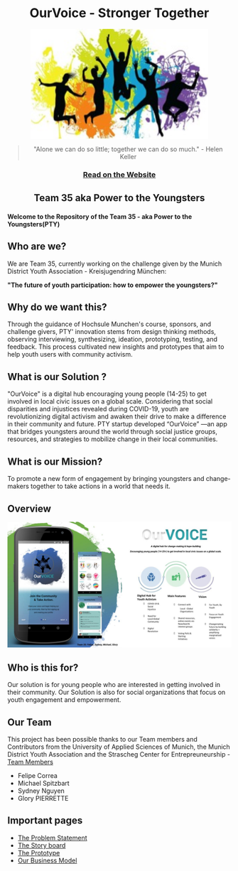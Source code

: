 
<h1 align="center">OurVoice - Stronger Together </h1>


<div align="center">
  <img align="middle" src="https://github.com/gxc-international-innovation-challenge/Team-35/blob/main/Documents/Youth%20Engement.jpg" width="400"/>

> "Alone we can do so little; together we can do so much." - Helen Keller

  
  <h3>
    <a href="https://gxc-international-innovation-challenge.github.io/Team-35/">Read on the Website</a>
  </h3>
</div>


<h2> </h2>
<h2 align="center">
  
  Team 35 aka Power to the Youngsters
</h2>


#### Welcome to the Repository of the Team 35 - aka Power to the Youngsters(PTY)


## Who are we?

We are Team 35, currently  working on the challenge given by the Munich District Youth Association - Kreisjugendring München: 

**"The future of youth participation: how to empower the youngsters?"**

## Why do we want this?

Through the guidance of Hochsule Munchen's course, sponsors, and challenge givers, PTY' innovation stems from design thinking methods, observing interviewing, synthesizing, ideation, prototyping, testing, and feedback. This process cultivated new insights and prototypes that aim to help youth users with community activism.

## What is our Solution ? 

"OurVoice" is a digital hub encouraging young people (14-25) to get involved in local civic issues on a global scale. Considering that social disparities and injustices revealed during COVID-19, youth are revolutionizing digital activism and awaken their drive to make a difference in their community and future. PTY startup developed “OurVoice” —an app that bridges youngsters around the world through social justice groups, resources, and strategies to mobilize change in their local communities.

## What is our Mission? 

To promote a new form of engagement by bringing youngsters and change-makers together to take actions in a world that needs it.


## Overview 
![Home Screen](https://github.com/gxc-international-innovation-challenge/Team-35/blob/main/Documents/Presentation/OurVoice.jpg)

## Who is this for?

Our solution is for young people who are interested in getting involved in their community. Our Solution is also for social organizations that focus on youth engagement and empowerment. 

## Our Team 
This project has been possible thanks to our Team members and Contributors from the University of Applied Sciences of Munich, the Munich District Youth Association and the Strascheg Center for Entrepreuneurship -  [Team Members](https://github.com/gxc-international-innovation-challenge/Team-35/graphs/contributors)
- Felipe Correa
- Michael Spitzbart
- Sydney Nguyen
- Glory PIERRETTE

## Important pages 

- [The Problem Statement](https://github.com/gxc-international-innovation-challenge/Team-35/wiki/Problem-Statement-updated)
- [The Story board](https://github.com/gxc-international-innovation-challenge/Team-35/wiki/03_Storyboard-latest-version_AW3)
- [The Prototype](https://www.figma.com/proto/KaDfa81k3bmbqW7dfdDJeg/PTY-Team-Library?node-id=504%3A2&scaling=scale-down)
- [Our Business Model](https://github.com/gxc-international-innovation-challenge/Team-35/wiki/10_Business_Canvas-updated)



